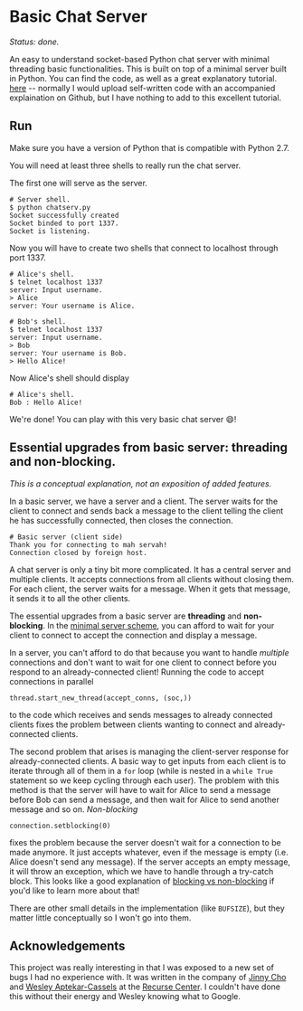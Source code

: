 # Basic Chat Server

*Status: done.*

An easy to understand socket-based Python chat server with minimal threading basic functionalities. This is built on top of a minimal server built in Python. You can find the code, as well as a great explanatory tutorial. [here](https://pythontips.com/2013/08/06/python-socket-network-programming/) -- normally I would upload self-written code with an accompanied explaination on Github, but I have nothing to add to this excellent tutorial.

## Run

Make sure you have a version of Python that is compatible with Python 2.7.

You will need at least three shells to really run the chat server. 

The first one will serve as the server. 

```
# Server shell.
$ python chatserv.py
Socket successfully created
Socket binded to port 1337.
Socket is listening.
```

Now you will have to create two shells that connect to localhost through port 1337. 

```
# Alice's shell.
$ telnet localhost 1337
server: Input username.
> Alice
server: Your username is Alice.
```

```
# Bob's shell.
$ telnet localhost 1337
server: Input username.
> Bob 
server: Your username is Bob.
> Hello Alice!
```

Now Alice's shell should display 

```
# Alice's shell.
Bob : Hello Alice!
```

We're done! You can play with this very basic chat server 😄!

## Essential upgrades from basic server: threading and non-blocking. 

*This is a conceptual explanation, not an exposition of added features.*

In a basic server, we have a server and a client. The server waits for the client to connect and sends back a message to the client telling the client he has successfully connected, then closes the connection.

```
# Basic server (client side)
Thank you for connecting to mah servah!
Connection closed by foreign host.
```

A chat server is only a tiny bit more complicated. It has a central server and multiple clients. It accepts connections from all clients without closing them. For each client, the server waits for a message. When it gets that message, it sends it to all the other clients. 

The essential upgrades from a basic server are **threading** and **non-blocking**. In the [minimal server scheme](https://pythontips.com/2013/08/06/python-socket-network-programming/), you can afford to wait for your client to connect to accept the connection and display a message. 

In a server, you can't afford to do that because you want to handle *multiple* connections and don't want to wait for one client to connect before you respond to an already-connected client! Running the code to accept connections in parallel 

```
thread.start_new_thread(accept_conns, (soc,))
```

to the code which receives and sends messages to already connected clients fixes the problem between clients wanting to connect and already-connected clients.

The second problem that arises is managing the client-server response for already-connected clients. A basic way to get inputs from each client is to iterate through all of them in a `for` loop (while is nested in a `while True` statement so we keep cycling through each user). The problem with this method is that the server will have to wait for Alice to send a message before Bob can send a message, and then wait for Alice to send another message and so on. *Non-blocking* 

```
connection.setblocking(0)
```

fixes the problem because the server doesn't wait for a connection to be made anymore. It just accepts whatever, even if the message is empty (i.e. Alice doesn't send any message). If the server accepts an empty message, it will throw an exception, which we have to handle through a try-catch block. This looks like a good explanation of [blocking vs non-blocking](http://www.scottklement.com/rpg/socktut/nonblocking.html) if you'd like to learn more about that!

There are other small details in the implementation (like `BUFSIZE`), but they matter little conceptually so I won't go into them. 

## Acknowledgements

This project was really interesting in that I was exposed to a new set of bugs I had no experience with. It was written in the company of [Jinny Cho](https://github.com/eunjincho503) and [Wesley Aptekar-Cassels](https://github.com/WesleyAC) at the [Recurse Center](https://www.recurse.com/). I couldn't have done this without their energy and Wesley knowing what to Google. 
